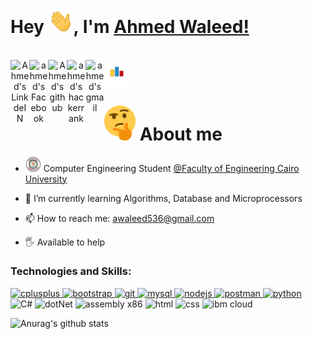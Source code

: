 
</div>

# Hey <img src="https://github.com/Ahmed-walid/Ahmed-walid/blob/main/wave.gif" width="40px">, I'm [Ahmed Waleed!](https://github.com/Ahmed-walid) 

<br/>


<div align="center">

<a href="https://www.linkedin.com/in/ahmed-waleed-a9b7371a4">
  <img align="left" alt="Ahmed's LinkdeIN" width="30px" src="https://image.flaticon.com/icons/svg/2111/2111465.svg" draggable="false" />
</a>
<a href="https://www.facebook.com/ahmed.waleed.794/">
  <img align="left" alt="ahmed's Facebook" width="30px" src="https://image.flaticon.com/icons/svg/2111/2111342.svg" draggable="false" />
</a>
<a href="https://github.com/Ahmed-walid">
  <img align="left" alt="Ahmed's github" width="30px" src="https://image.flaticon.com/icons/svg/2111/2111432.svg" draggable="false" />
</a>
<a href="https://www.hackerrank.com/Ahmed_Waleed003?hr_r=1">
  <img align="left" alt="ahmed's hackerrank" width="30px" src="https://assets.brandfolder.com/y9ol94wb/v/331198/view@2x.png?v=1591971279" draggable="false" />
</a>
<a href="mailto:ahmed.ibrahim003@eng-st.cu.edu.eg">
  <img align="left" alt="ahmed's gmail" width="30px" src="https://image.flaticon.com/icons/svg/732/732200.svg" draggable="false" />
</a>

<a href="https://codeforces.com/profile/Ahmed_win">
  <img align="left" alt="ahmed's codeforces" width="40px" src="https://github.com/Ahmed-walid/Ahmed-walid/blob/main/icon.png" draggable="false" />
</a>


</div>

<br />
<br />



# <img src="https://github.com/Ahmed-walid/Ahmed-walid/blob/main/think.png" width="50" draggable="false" > About me

- <img src="https://github.com/Ahmed-walid/Ahmed-walid/blob/main/logo221.png" width="25" draggable="false"> Computer Engineering Student  <a href="http://eng.cu.edu.eg/ar/">@Faculty of Engineering Cairo University</a>

- 🌱 I’m currently learning Algorithms, Database and Microprocessors
- 📫 How to reach me: awaleed536@gmail.com
- 🖐 Available to help 

<h3 align="left">Technologies and Skills:</h3>
<p align="left"> 
 <a href="https://www.w3schools.com/cpp/" target="_blank"> <img src="https://raw.githubusercontent.com/isocpp/logos/master/cpp_logo.png" alt="cplusplus" width="40" height="40"/> </a> <a href="https://getbootstrap.com" target="_blank"> <img src="https://cdn.worldvectorlogo.com/logos/bootstrap-5-1.svg" alt="bootstrap" width="40" height="40"/> </a><a href="https://git-scm.com/" target="_blank"> <img src="https://www.vectorlogo.zone/logos/git-scm/git-scm-icon.svg" alt="git" width="40" height="40"/> </a><a href="https://www.mysql.com/" target="_blank"> <img src="https://icons-for-free.com/iconfiles/png/512/development+logo+mysql+icon-1320184807686758112.png" alt="mysql" width="40" height="40"/> </a><a href="https://nodejs.org" target="_blank"> <img src="https://seeklogo.com/images/N/nodejs-logo-FBE122E377-seeklogo.com.png" alt="nodejs" width="40" height="40"/> </a> <a href="https://postman.com" target="_blank"> <img src="https://www.vectorlogo.zone/logos/getpostman/getpostman-icon.svg" alt="postman" width="40" height="40"/> </a>  <a href="https://www.python.org" target="_blank"> <img src="https://upload.wikimedia.org/wikipedia/commons/thumb/c/c3/Python-logo-notext.svg/768px-Python-logo-notext.svg.png" alt="python" width="40" height="40"/> </a>  <img src="https://seeklogo.com/images/C/c-sharp-c-logo-02F17714BA-seeklogo.com.png" alt="C#" width="40" height="40"/> <img src="https://upload.wikimedia.org/wikipedia/commons/thumb/e/ee/.NET_Core_Logo.svg/1200px-.NET_Core_Logo.svg.png" alt="dotNet" width="40" height="40"/> <img src="https://cdn.iconscout.com/icon/premium/png-512-thumb/x86-2-564238.png" alt="assembly x86" width="43" height="44"/> <img src="https://cdn1.iconfinder.com/data/icons/logotypes/32/badge-html-5-256.png" alt="html" width="38" height="37"/>  <img src="https://cdn1.iconfinder.com/data/icons/logotypes/32/badge-css-3-256.png" alt="css" width="38" height="37"/> <img src="https://symbols.getvecta.com/stencil_84/2_ibm-cloud-icon.add0b91202.svg" alt="ibm cloud" width="40" height="40"/>
 </p>
 
 
 ![Anurag's github stats](https://github-readme-stats.vercel.app/api?username=Ahmed-walid&show_icons=true&theme=radical)

 
 

